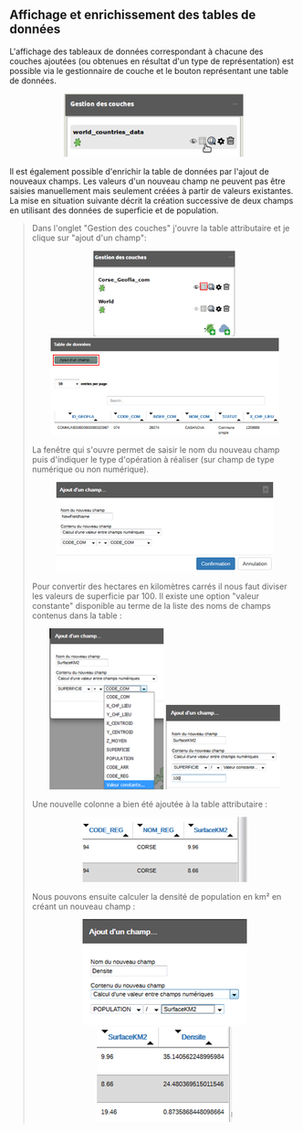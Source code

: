 ## Affichage et enrichissement des tables de données

L'affichage des tableaux de données correspondant à chacune des couches ajoutées (ou obtenues en résultat d'un type de représentation) est possible via le gestionnaire de couche et le bouton représentant une table de données.
<p style="text-align: center;">
<img src="../img/win_tab_fr.png" alt="Voir la table"/>
</p>

Il est également possible d'enrichir la table de données par l'ajout de nouveaux champs. Les valeurs d'un nouveau champ ne peuvent pas être saisies manuellement mais seulement créées à partir de valeurs existantes.
La mise en situation suivante décrit la création successive de deux champs en utilisant des données de superficie et de population.

> Dans l'onglet "Gestion des couches" j'ouvre la table attributaire et je clique sur "ajout d'un champ":
<br> <p style="text-align:center;"><img src="../img/new_field1.png" style="width:250px"/> <img src="../img/new_field2.png" style="width:400px"/></p>
La fenêtre qui s'ouvre permet de saisir le nom du nouveau champ puis d'indiquer le type d'opération à réaliser (sur champ de type numérique ou non numérique).
<br> <p style="text-align:center;"><img src="../img/new_field3.png" style="width: "/></p>
Pour convertir des hectares en kilomètres carrés il nous faut diviser les valeurs de superficie par 100. Il existe une option "valeur constante" disponible au terme de la liste des noms de champs contenus dans la table :
<br> <p style="text-align:center;"><img src="../img/new_field4.png" style="width:200px"/> <img src="../img/new_field5.png" style="width:200px"/></p>
Une nouvelle colonne a bien été ajoutée à la table attributaire :
<br> <p style="text-align:center;"><img src="../img/new_field6.png" /></p>
Nous pouvons ensuite calculer la densité de population en km² en créant un nouveau champ :
<br> <p style="text-align:center;"><img src="../img/new_field7.png" />  <img src="../img/new_field8.png"/></p>
